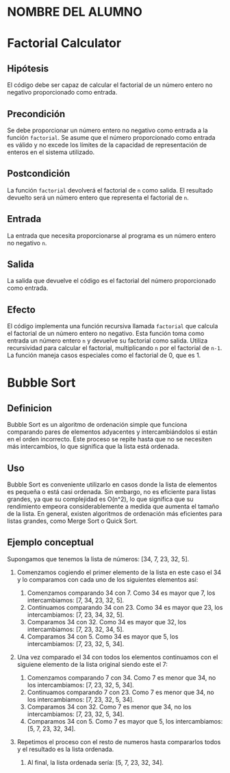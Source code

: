 # NOMBRE DEL ALUMNO

# Factorial Calculator

## Hipótesis

El código debe ser capaz de calcular el factorial de un número entero no negativo proporcionado como entrada.

## Precondición

Se debe proporcionar un número entero no negativo como entrada a la función `factorial`. Se asume que el número proporcionado como entrada es válido y no excede los límites de la capacidad de representación de enteros en el sistema utilizado.

## Postcondición

La función `factorial` devolverá el factorial de `n` como salida. El resultado devuelto será un número entero que representa el factorial de `n`.

## Entrada

La entrada que necesita proporcionarse al programa es un número entero no negativo `n`.

## Salida

La salida que devuelve el código es el factorial del número proporcionado como entrada.

## Efecto

El código implementa una función recursiva llamada `factorial` que calcula el factorial de un número entero no negativo. Esta función toma como entrada un número entero `n` y devuelve su factorial como salida. Utiliza recursividad para calcular el factorial, multiplicando `n` por el factorial de `n-1`. La función maneja casos especiales como el factorial de 0, que es 1.

# Bubble Sort

## Definicion 

Bubble Sort es un algoritmo de ordenación simple que funciona comparando pares de elementos adyacentes y intercambiándolos si están en el orden incorrecto. Este proceso se repite hasta que no se necesiten más intercambios, lo que significa que la lista está ordenada.

## Uso

Bubble Sort es conveniente utilizarlo en casos donde la lista de elementos es pequeña o está casi ordenada. Sin embargo, no es eficiente para listas grandes, ya que su complejidad es O(n^2), lo que significa que su rendimiento empeora considerablemente a medida que aumenta el tamaño de la lista. En general, existen algoritmos de ordenación más eficientes para listas grandes, como Merge Sort o Quick Sort.

## Ejemplo conceptual

Supongamos que tenemos la lista de números: [34, 7, 23, 32, 5].

1. Comenzamos cogiendo el primer elemento de la lista en este caso el 34 y lo comparamos con cada uno de los siguientes elementos así: 

    1. Comenzamos comparando 34 con 7. Como 34 es mayor que 7, los intercambiamos: [7, 34, 23, 32, 5].
    2. Continuamos comparando 34 con 23. Como 34 es mayor que 23, los intercambiamos: [7, 23, 34, 32, 5].
    3. Comparamos 34 con 32. Como 34 es mayor que 32, los intercambiamos: [7, 23, 32, 34, 5].
    4. Comparamos 34 con 5. Como 34 es mayor que 5, los intercambiamos: [7, 23, 32, 5, 34].

2.  Una vez comparado el 34 con todos los elementos continuamos con el siguiene elemento de la lista original siendo este el 7:

    1. Comenzamos comparando 7 con 34. Como 7 es menor que 34, no los intercambiamos: [7, 23, 32, 5, 34].
    2. Continuamos comparando 7 con 23. Como 7 es menor que 34, no los intercambiamos: [7, 23, 32, 5, 34].
    3. Comparamos 34 con 32. Como 7 es menor que 34, no los intercambiamos: [7, 23, 32, 5, 34].
    4. Comparamos 34 con 5. Como 7 es mayor que 5, los intercambiamos: [5, 7, 23, 32, 34].

3. Repetimos el proceso con el resto de numeros hasta compararlos todos y el resultado es la lista ordenada.
    1. Al final, la lista ordenada sería: [5, 7, 23, 32, 34].